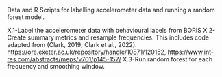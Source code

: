 Data and R Scripts for labelling accelerometer data and running a random forest model.

X.1-Label the accelerometer data with behavioural labels from BORIS
X.2-Create summary metrics and resample frequencies. This includes code adapted from (Clark, 2019; Clark et al., 2022). https://ore.exeter.ac.uk/repository/handle/10871/120152, https://www.int-res.com/abstracts/meps/v701/p145-157/
X.3-Run random forest for each frequency and smoothing window.
